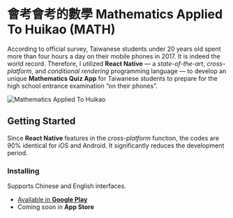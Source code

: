 # 會考會考的數學 Mathematics Applied To Huikao (MATH)

According to official survey, Taiwanese students under 20 years old spent more than four hours a day on their mobile phones in 2017. It is indeed the world record. Therefore, I utilized **React Native** — a *state-of-the-art*, *cross-platform*, and *conditional rendering* programming language — to develop an unique **Mathematics Quiz App** for Taiwanese students to prepare for the high school entrance examination “on their phones”.

![Mathematics Applied To Huikao](https://i.imgur.com/DsN8AlK.png)

## Getting Started

Since **React Native** features in the *cross-platform* function, the codes are 90% identical for iOS and Android. It significantly reduces the development period.

### Installing

Supports Chinese and English interfaces.


* [Available in **Google Play**](https://play.google.com/store/apps/details?id=tech.alpschen.mathApp)
* Coming soon in **App Store**
